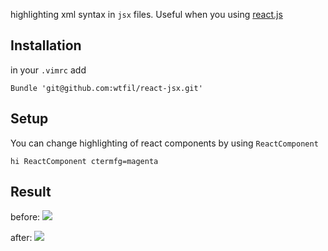 highlighting xml syntax in ```jsx``` files. Useful when you using [react.js](http://facebook.github.io/react/)

## Installation 

in your ```.vimrc``` add

    Bundle 'git@github.com:wtfil/react-jsx.git'


## Setup

You can change highlighting of react components by using ```ReactComponent```

    hi ReactComponent ctermfg=magenta


## Result

before:
![](https://downloader.disk.yandex.ru/preview/7ab7d7ccd883ed6bfcd5c0303edf2563/mpfs/1w-PzD4CXFNJN3rnqZvkejGcCXNMMuickacVTJ7pEFJdt1YstH40gOcX3i121iNKz7dc2u5E7hg60slXPzMEJA%3D%3D?uid=0&filename=ScreenShot20131128at52648PMpng&disposition=inline&hash=&limit=0&content_type=image%2Fpng&size=XXL&crop=0)

after:
![](https://downloader.disk.yandex.ru/preview/ace9c37384b15286000e8335010bc71d/mpfs/TPNb5KhhQ-nKK0bEEIFYFscpc5HUM4hCcVGiwN-8snXHvq4DPo9BkxoMCHN01HtM4IlBN1PMQrT56LZzx0YecQ%3D%3D?uid=0&filename=ScreenShot20131128at52224PMpng&disposition=inline&hash=&limit=0&content_type=image%2Fpng&size=XXL&crop=0)
